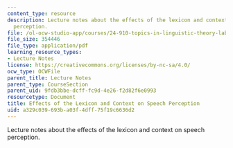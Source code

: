 ```yaml
---
content_type: resource
description: Lecture notes about the effects of the lexicon and context on speech
  perception.
file: /ol-ocw-studio-app/courses/24-910-topics-in-linguistic-theory-laboratory-phonology-spring-2007/a329c039693ba03f4dff75f19c6636d2_lec9_2_neighbor.pdf
file_size: 354446
file_type: application/pdf
learning_resource_types:
- Lecture Notes
license: https://creativecommons.org/licenses/by-nc-sa/4.0/
ocw_type: OCWFile
parent_title: Lecture Notes
parent_type: CourseSection
parent_uid: 9fdb3bbe-dcff-fc9d-4e26-f2d82f6e0993
resourcetype: Document
title: Effects of the Lexicon and Context on Speech Perception
uid: a329c039-693b-a03f-4dff-75f19c6636d2
---
```

Lecture notes about the effects of the lexicon and context on speech perception.